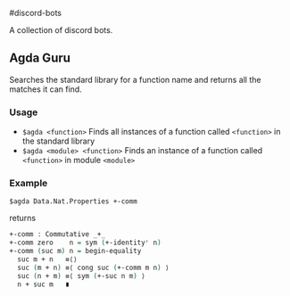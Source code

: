 #discord-bots

A collection of discord bots.

## Agda Guru

Searches the standard library for a function name and returns all the matches it can find.

### Usage
* `$agda <function>` Finds all instances of a function called `<function>` in the standard library
* `$agda <module> <function>` Finds an instance of a function called `<function>` in module `<module>`

### Example
`$agda Data.Nat.Properties +-comm`

returns

```agda
+-comm : Commutative _+_
+-comm zero    n = sym (+-identityʳ n)
+-comm (suc m) n = begin-equality
  suc m + n   ≡⟨⟩
  suc (m + n) ≡⟨ cong suc (+-comm m n) ⟩
  suc (n + m) ≡⟨ sym (+-suc n m) ⟩
  n + suc m   ∎
  ```

